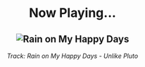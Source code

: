 <div align="center"> 
<h1>Now Playing...</h1>

![Rain on My Happy Days](https://i.scdn.co/image/ab67616d00001e024e16efa37ef65217e2ac90ad)
--
_<p>Track: Rain on My Happy Days - Unlike Pluto </p>_
</div>
